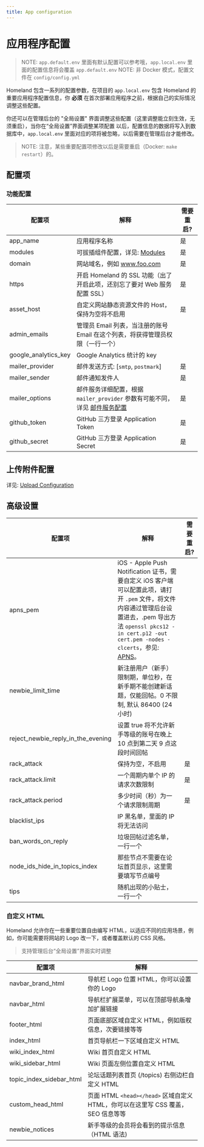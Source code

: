```yaml
---
title: App configuration
---
```


# 应用程序配置

> NOTE: `app.default.env` 里面有默认配置可以参考哦，`app.local.env` 里面的配置信息将会覆盖 `app.default.env`
> NOTE: 非 Docker 模式，配置文件在 `config/config.yml`

Homeland 包含一系列的配置参数，在项目的 `app.local.env` 包含 Homeland 的重要应用程序配置信息，你 **必须** 在首次部署应用程序之前，根据自己的实际情况调整这些配置。

你还可以在管理后台的 "全局设置" 界面调整这些配置（这里调整能立刻生效，无须重启），当你在“全局设置”界面调整某项配置
以后，配置信息的数据将写入到数据库中，`app.local.env` 里面对应的项将被忽略，以后需要在管理后台才能修改。

> NOTE: 注意，某些重要配置项修改以后是需要重启（Docker: `make restart`）的。

## 配置项

### 功能配置

| 配置项 |      解释      | 需要重启? |
|--------|--------------|----------------|
| app_name | 应用程序名称 | 是 |
| modules | 可拔插组件配置，详见: [Modules](/docs/configuration/modules) | 是 |
| domain | 网站域名，例如 www.foo.com | 是 |
| https | 开启 Homeland 的 SSL 功能（出了开启此项，还别忘了要对 Web 服务配置 SSL） | 是 |
| asset_host | 自定义网站静态资源文件的 Host，保持为空将不启用 | 是 |
| admin_emails | 管理员 Email 列表，当注册的账号 Email 在这个列表，将获得管理员权限（一行一个） | |
| google_analytics_key | Google Analytics 统计的 key | |
| mailer_provider | 邮件发送方式: [`smtp`, `postmark`] | 是 |
| mailer_sender | 邮件通知发件人 | 是 |
| mailer_options | 邮件服务详细配置，根据 `mailer_provider` 参数有可能不同，详见 [邮件服务配置](/docs/configuration/mailer) | 是 |
| github_token | GitHub 三方登录 Application Token | 是 |
| github_secret | GitHub 三方登录 Application Secret | 是 |

## 上传附件配置

详见: [Upload Configuration](/docs/configuration/upload)

## 高级设置

| 配置项 | 解释 | 需要重启? |
|--------|--------------|----------------|
| apns_pem | iOS - Apple Push Notification 证书，需要自定义 iOS 客户端可以配置此项，请打开 `.pem` 文件，将文件内容通过管理后台设置进去，.pem 导出方法 `openssl pkcs12 -in cert.p12 -out cert.pem -nodes -clcerts`，参见: [APNS](https://github.com/jpoz/APNS)。 | |
| newbie_limit_time | 新注册用户（新手）限制期，单位秒，在新手期不能创建新话题，仅能回帖。0 不限制, 默认 86400 (24 小时) | |
| reject_newbie_reply_in_the_evening | 设置 true 将不允许新手等级的账号在晚上 10 点到第二天 9 点这段时间回帖 | |
| rack_attack | 保持为空，不启用 | 是 |
| rack_attack.limit | 一个周期内单个 IP 的请求次数限制 | 是 |
| rack_attack.period | 多少时间（秒）为一个请求限制周期 | 是 |
| blacklist_ips | IP 黑名单，里面的 IP 将无法访问 | |
| ban_words_on_reply | 垃圾回帖过滤名单，一行一个 | |
| node_ids_hide_in_topics_index | 那些节点不需要在论坛首页显示，这里需要填写节点编号 | |
| tips | 随机出现的小贴士，一行一个 | |


### 自定义 HTML

Homeland 允许你在一些重要位置自由编写 HTML，以适应不同的应用场景，例如，你可能需要将网站的 Logo 改一下，或者覆盖默认的 CSS 风格。

> 支持管理后台“全局设置”界面实时调整

| 配置项 | 解释 |
|--------| -------------- |
| navbar_brand_html | 导航栏 Logo 位置 HTML，你可以设置你的 Logo |
| navbar_html | 导航栏扩展菜单，可以在顶部导航条增加扩展链接 |
| footer_html | 页面底部区域自定义 HTML，例如版权信息，次要链接等等 |
| index_html | 首页导航栏一下区域自定义 HTML |
| wiki_index_html | Wiki 首页自定义 HTML |
| wiki_sidebar_html | Wiki 页面左侧位置自定义 HTML |
| topic_index_sidebar_html | 论坛话题列表首页 (/topics) 右侧边栏自定义 HTML |
| custom_head_html | 页面 HTML `<head></head>` 区域自定义 HTML，你可以在这里写 CSS 覆盖，SEO 信息等等 |
| newbie_notices | 新手等级的会员将会看到的提示信息（HTML 语法) |



